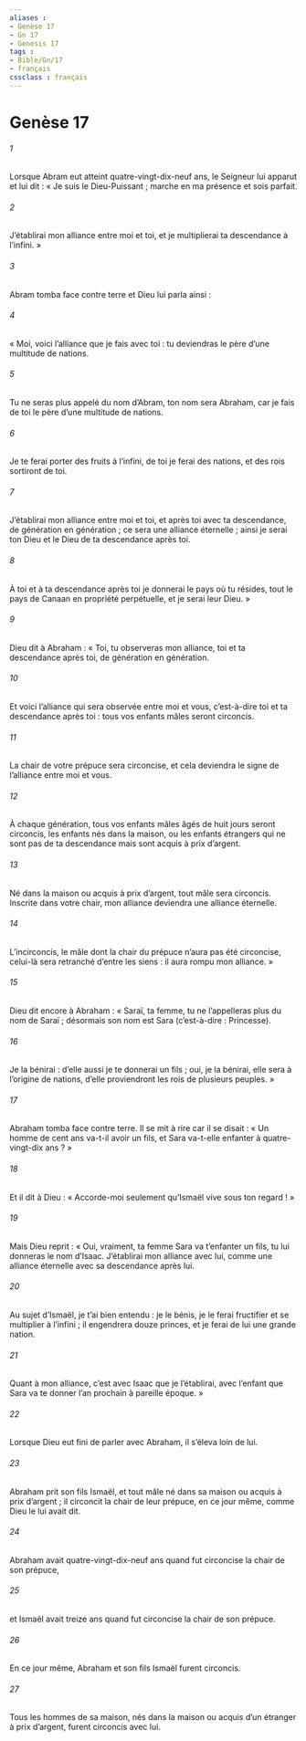 ```yaml
---
aliases : 
- Genèse 17
- Gn 17
- Genesis 17
tags : 
- Bible/Gn/17
- français
cssclass : français
---
```


# Genèse 17

###### 1
Lorsque Abram eut atteint quatre-vingt-dix-neuf ans, le Seigneur lui apparut et lui dit : « Je suis le Dieu-Puissant ; marche en ma présence et sois parfait.
###### 2
J’établirai mon alliance entre moi et toi, et je multiplierai ta descendance à l’infini. »
###### 3
Abram tomba face contre terre et Dieu lui parla ainsi :
###### 4
« Moi, voici l’alliance que je fais avec toi : tu deviendras le père d’une multitude de nations.
###### 5
Tu ne seras plus appelé du nom d’Abram, ton nom sera Abraham, car je fais de toi le père d’une multitude de nations.
###### 6
Je te ferai porter des fruits à l’infini, de toi je ferai des nations, et des rois sortiront de toi.
###### 7
J’établirai mon alliance entre moi et toi, et après toi avec ta descendance, de génération en génération ; ce sera une alliance éternelle ; ainsi je serai ton Dieu et le Dieu de ta descendance après toi.
###### 8
À toi et à ta descendance après toi je donnerai le pays où tu résides, tout le pays de Canaan en propriété perpétuelle, et je serai leur Dieu. »
###### 9
Dieu dit à Abraham : « Toi, tu observeras mon alliance, toi et ta descendance après toi, de génération en génération.
###### 10
Et voici l’alliance qui sera observée entre moi et vous, c’est-à-dire toi et ta descendance après toi : tous vos enfants mâles seront circoncis.
###### 11
La chair de votre prépuce sera circoncise, et cela deviendra le signe de l’alliance entre moi et vous.
###### 12
À chaque génération, tous vos enfants mâles âgés de huit jours seront circoncis, les enfants nés dans la maison, ou les enfants étrangers qui ne sont pas de ta descendance mais sont acquis à prix d’argent.
###### 13
Né dans la maison ou acquis à prix d’argent, tout mâle sera circoncis. Inscrite dans votre chair, mon alliance deviendra une alliance éternelle.
###### 14
L’incirconcis, le mâle dont la chair du prépuce n’aura pas été circoncise, celui-là sera retranché d’entre les siens : il aura rompu mon alliance. »
###### 15
Dieu dit encore à Abraham : « Saraï, ta femme, tu ne l’appelleras plus du nom de Saraï ; désormais son nom est Sara (c’est-à-dire : Princesse).
###### 16
Je la bénirai : d’elle aussi je te donnerai un fils ; oui, je la bénirai, elle sera à l’origine de nations, d’elle proviendront les rois de plusieurs peuples. »
###### 17
Abraham tomba face contre terre. Il se mit à rire car il se disait : « Un homme de cent ans va-t-il avoir un fils, et Sara va-t-elle enfanter à quatre-vingt-dix ans ? »
###### 18
Et il dit à Dieu : « Accorde-moi seulement qu’Ismaël vive sous ton regard ! »
###### 19
Mais Dieu reprit : « Oui, vraiment, ta femme Sara va t’enfanter un fils, tu lui donneras le nom d’Isaac. J’établirai mon alliance avec lui, comme une alliance éternelle avec sa descendance après lui.
###### 20
Au sujet d’Ismaël, je t’ai bien entendu : je le bénis, je le ferai fructifier et se multiplier à l’infini ; il engendrera douze princes, et je ferai de lui une grande nation.
###### 21
Quant à mon alliance, c’est avec Isaac que je l’établirai, avec l’enfant que Sara va te donner l’an prochain à pareille époque. »
###### 22
Lorsque Dieu eut fini de parler avec Abraham, il s’éleva loin de lui.
###### 23
Abraham prit son fils Ismaël, et tout mâle né dans sa maison ou acquis à prix d’argent ; il circoncit la chair de leur prépuce, en ce jour même, comme Dieu le lui avait dit.
###### 24
Abraham avait quatre-vingt-dix-neuf ans quand fut circoncise la chair de son prépuce,
###### 25
et Ismaël avait treize ans quand fut circoncise la chair de son prépuce.
###### 26
En ce jour même, Abraham et son fils Ismaël furent circoncis.
###### 27
Tous les hommes de sa maison, nés dans la maison ou acquis d’un étranger à prix d’argent, furent circoncis avec lui.
